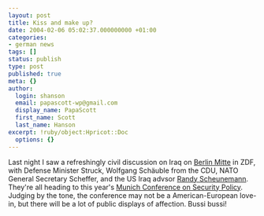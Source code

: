 ```yaml
---
layout: post
title: Kiss and make up?
date: 2004-02-06 05:02:37.000000000 +01:00
categories:
- german news
tags: []
status: publish
type: post
published: true
meta: {}
author:
  login: shanson
  email: papascott-wp@gmail.com
  display_name: PapaScott
  first_name: Scott
  last_name: Hanson
excerpt: !ruby/object:Hpricot::Doc
  options: {}
---
```

<p>Last night I saw a refreshingly civil discussion on Iraq on <a title="ZDF.de - Krieg gegen den Terror: Ein aussichtsloser Kampf?" href="http://www.zdf.de/ZDFde/inhalt/25/0,1872,2101593,00.html">Berlin Mitte</a> in ZDF, with Defense Minister Struck, Wolfgang Schäuble from the CDU, NATO General Secretary Scheffer, and the US Iraq advsor <a title="Project for the New American Century" href="http://www.newamericancentury.org/randyscheunemannbio.htm">Randy Scheunemann</a>. They're all heading to this year's <a title="Munich Conference on Security Policy" href="http://www.securityconference.de/index.php?sprache=en">Munich Conference on Security Policy</a>. Judging by the tone, the conference may not be a American-European love-in, but there will be a lot of public displays of affection. Bussi bussi!</p>
